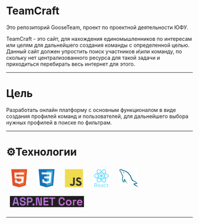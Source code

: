 # TeamCraft  
 

Это репозиторий GooseTeam, проект по проектной деятельности ЮФУ.    

TeamCraft - это сайт, для нахождения единомышленников по интересам или целям для дальнейшего создания команды с определенной целью. Данный сайт должен упростить поиск участников и\или команду, по скольку нет централизованного ресурса для такой задачи и приходиться перебирать весь интернет для этого.

---

# Цель


Разработать онлайн платформу с основным функционалом в виде создания профилей команд и пользователей, для дальнейшего выбора нужных профилей в поиске по фильтрам.

---

# ⚙️Технологии


<p align="left">
    <a target="_blank"><img style="margin: 10px" src="https://github.com/devicons/devicon/blob/master/icons/html5/html5-original.svg" alt="HTML" height="50" /></a>  
    <a target="_blank" rel="noreferrer"><img style="margin: 10px" src="https://github.com/devicons/devicon/blob/master/icons/css3/css3-original.svg" width="50" height="50" alt="CSS" /></a>
    <a target="_blank" rel="noreferrer"><img style="margin: 10px" style="margin: 10px" src="https://github.com/devicons/devicon/blob/master/icons/javascript/javascript-original.svg" width="50" height="50" alt="JavaScript" /></a>
    <a target="_blank" rel="noreferrer"><img style="margin: 10px" src="https://github.com/devicons/devicon/blob/master/icons/react/react-original-wordmark.svg" width="50" height="50" alt="React" /></a>
    <a target="_blank" rel="noreferrer"><img style="margin: 10px" src="https://github.com/devicons/devicon/blob/master/icons/mysql/mysql-original.svg" width="50" height="50" alt="MySql" /></a>
    <br><a target="_blank" rel="noreferrer"><img style="margin: 10px"src="aspnet.png" width="200" height="30" alt="ASP.Net Core7" /></a>
</p>    



---

